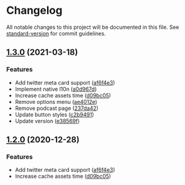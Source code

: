 # Changelog

All notable changes to this project will be documented in this file. See [standard-version](https://github.com/conventional-changelog/standard-version) for commit guidelines.

## [1.3.0](https://github.com/deandreamatias/portfolio/compare/v1.1.0...v1.3.0) (2021-03-18)


### Features

* Add twitter meta card support ([af6f4e3](https://github.com/deandreamatias/portfolio/commit/af6f4e357aa515c51eb5173057111d45773aeed7))
* Implement native l10n ([a0d967d](https://github.com/deandreamatias/portfolio/commit/a0d967d60f23fe33a459fb5139d040e82bde72be))
* Increase cache assets time ([d09bc05](https://github.com/deandreamatias/portfolio/commit/d09bc0546067b20ac30bb318fe24f79480ed3932))
* Remove options menu ([ae4012e](https://github.com/deandreamatias/portfolio/commit/ae4012e37c82e314c0ffae422cb6908b7a67462f))
* Remove podcast page ([237da42](https://github.com/deandreamatias/portfolio/commit/237da4207b4cd0dfcc7c33686e50b533e61546ea))
* Update button styles ([c2b9491](https://github.com/deandreamatias/portfolio/commit/c2b9491d911d2d7ca8fc43cedfaae58569633d0d))
* Update version ([e38569f](https://github.com/deandreamatias/portfolio/commit/e38569f8fca58d0eec0ab4d91bea0b546d7efa43))

## [1.2.0](https://github.com/deandreamatias/portfolio/compare/v1.1.0...v1.2.0) (2020-12-28)


### Features

* Add twitter meta card support ([af6f4e3](https://github.com/deandreamatias/portfolio/commit/af6f4e357aa515c51eb5173057111d45773aeed7))
* Increase cache assets time ([d09bc05](https://github.com/deandreamatias/portfolio/commit/d09bc0546067b20ac30bb318fe24f79480ed3932))
